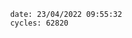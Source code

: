 

                date: 23/04/2022 09:55:32
                cycles: 62820

                         